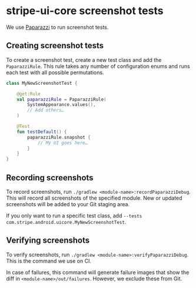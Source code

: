 # stripe-ui-core screenshot tests

We use [Paparazzi](https://github.com/cashapp/paparazzi) to run screenshot tests.

## Creating screenshot tests

To create a screenshot test, create a new test class and add the `PaparazziRule`. This rule takes any number of configuration enums and runs each test with all possible permutations.

```kotlin
class MyNewScreenshotTest {

    @get:Rule
    val paparazziRule = PaparazziRule(
        SystemAppearance.values(),
        // Add others…
    )

    @Test
    fun testDefault() {
        paparazziRule.snapshot {
            // My UI goes here…
        }
    }
}
```

## Recording screenshots

To record screenshots, run `./gradlew <module-name>:recordPaparazziDebug`. This will record all screenshots of the specified module. New or updated screenshots will be added to your Git staging area.

If you only want to run a specific test class, add `--tests com.stripe.android.uicore.MyNewScreenshotTest`.

## Verifying screenshots

To verify screenshots, run `./gradlew <module-name>:verifyPaparazziDebug`. This is the command we use on CI.

In case of failures, this command will generate failure images that show the diff in `<module-name>/out/failures`. However, we exclude these from Git. 
